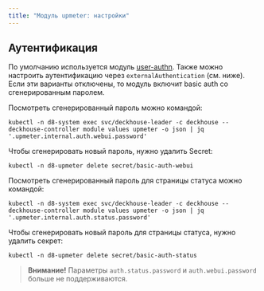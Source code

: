 ```yaml
---
title: "Модуль upmeter: настройки"
---
```


<!-- SCHEMA -->

## Аутентификация

По умолчанию используется модуль [user-authn](/documentation/v1/modules/150-user-authn/). Также можно настроить аутентификацию через `externalAuthentication` (см. ниже).
Если эти варианты отключены, то модуль включит basic auth со сгенерированным паролем.

Посмотреть сгенерированный пароль можно командой:

```shell
kubectl -n d8-system exec svc/deckhouse-leader -c deckhouse -- deckhouse-controller module values upmeter -o json | jq '.upmeter.internal.auth.webui.password'
```

Чтобы сгенерировать новый пароль, нужно удалить Secret:

```shell
kubectl -n d8-upmeter delete secret/basic-auth-webui
```

Посмотреть сгенерированный пароль для страницы статуса можно командой:

```shell
kubectl -n d8-system exec svc/deckhouse-leader -c deckhouse -- deckhouse-controller module values upmeter -o json | jq '.upmeter.internal.auth.status.password'
```

Чтобы сгенерировать новый пароль для страницы статуса, нужно удалить секрет:

```shell
kubectl -n d8-upmeter delete secret/basic-auth-status
```

> **Внимание!** Параметры `auth.status.password` и `auth.webui.password` больше не поддерживаются.

